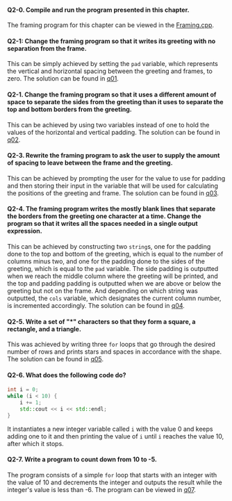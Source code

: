 #### Q2-0. Compile and run the program presented in this chapter.
The framing program for this chapter can be viewed in the [Framing.cpp](../Examples/Framing.cpp).

#### Q2-1: Change the framing program so that it writes its greeting with no separation from the frame.
This can be simply achieved by setting the `pad` variable, which represents the vertical and horizontal spacing between the greeting and frames, to zero. The solution can be found in [q01](q01.cpp).

#### Q2-1. Change the framing program so that it uses a different amount of space to separate the sides from the greeting than it uses to separate the top and bottom borders from the greeting.
This can be achieved by using two variables instead of one to hold the values of the horizontal and vertical padding. The solution can be found in [q02](q02.cpp).

#### Q2-3. Rewrite the framing program to ask the user to supply the amount of spacing to leave between the frame and the greeting.
This can be achieved by prompting the user for the value to use for padding and then storing their input in the variable that will be used for calculating the positions of the greeting and frame. The solution can be found in [q03](q03.cpp).

#### Q2-4. The framing program writes the mostly blank lines that separate the borders from the greeting one character at a time. Change the program so that it writes all the spaces needed in a single output expression.
This can be achieved by constructing two `string`s, one for the padding done to the top and bottom of the greeting, which is equal to the number of columns minus two, and one for the padding done to the sides of the greeting, which is equal to the `pad` variable. The side padding is outputted when we reach the middle column where the greeting will be printed, and the top and padding padding is outputted when we are above or below the greeting but not on the frame. And depending on which string was outputted, the `cols` variable, which designates the current column number, is incremented accordingly. The solution can be found in [q04](q04.cpp).

#### Q2-5. Write a set of "*" characters so that they form a square, a rectangle, and a triangle.
This was achieved by writing three `for` loops that go through the desired number of rows and prints stars and spaces in accordance with the shape. The solution can be found in [q05](q05.cpp).

#### Q2-6. What does the following code do?
```c++
int i = 0;
while (i < 10) {
	i += 1;
	std::cout << i << std::endl;
}
```
It instantiates a new integer variable called `i` with the value 0 and keeps adding one to it and then printing the value of `i` until `i` reaches the value 10, after which it stops.

#### Q2-7. Write a program to count down from 10 to -5.
The program consists of a simple `for` loop that starts with an integer with the value of 10 and decrements the integer and outputs the result while the integer's value is less than -6. The program can be viewed in [q07](q07.cpp).